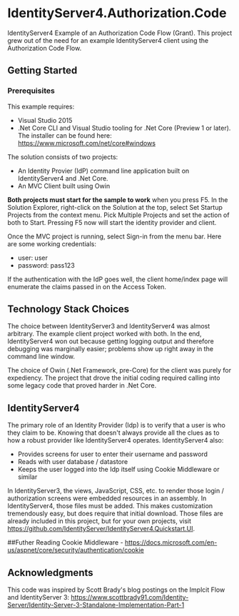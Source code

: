 # IdentityServer4.Authorization.Code
IdentityServer4 Example of an Authorization Code Flow (Grant). This project grew out of the need for an example IdentityServer4 client using the Authorization Code Flow. 

## Getting Started
### Prerequisites
This example requires:
- Visual Studio 2015
- .Net Core CLI and Visual Studio tooling for .Net Core (Preview 1 or later). The installer can be found here: https://www.microsoft.com/net/core#windows

The solution consists of two projects:
- An Identity Provier (IdP) command line application built on IdentityServer4 and .Net Core.
- An MVC Client built using Owin

**Both projects must start for the sample to work** when you press F5. In the Solution Explorer, right-click on the Solution at the top, select Set Startup Projects from the context menu. Pick Multiple Projects and set the action of both to Start. Pressing F5 now will start the identity provider and client.

Once the MVC project is running, select Sign-in from the menu bar. Here are some working credentials:
- user: user
- password: pass123

If the authentication with the IdP goes well, the client home/index page will enumerate the claims passed in on the Access Token.

## Technology Stack Choices
The choice between IdentityServer3 and IdentityServer4 was almost arbitrary. The example client project worked with both. In the end, IdentityServer4 won out because getting logging output and therefore debugging was marginally easier; problems show up right away in the command line window. 

The choice of Owin (.Net Framework, pre-Core) for the client was purely for expediency. The project that drove the initial coding required calling into some legacy code that proved harder in .Net Core. 

## IdentityServer4
The primary role of an Identity Provider (Idp) is to verify that a user is who they claim to be. Knowing that doesn't always provide all the clues as to how a robust provider like IdentityServer4 operates. IdentityServer4 also:
- Provides screens for user to enter their username and password
- Reads with user database / datastore
- Keeps the user logged into the Idp itself using Cookie Middleware or similar

In IdentityServer3, the views, JavaScript, CSS, etc. to render those login / authorization screens were embedded resources in an assembly. In IdentityServer4, those files must be added. This makes customization tremendously easy, but does require that initial download. Those files are already included in this project, but for your own projects, visit https://github.com/IdentityServer/IdentityServer4.Quickstart.UI.

##Futher Reading
Cookie Middleware - https://docs.microsoft.com/en-us/aspnet/core/security/authentication/cookie

## Acknowledgments
This code was inspired by Scott Brady's blog postings on the Implcit Flow and IdentityServer 3:  https://www.scottbrady91.com/Identity-Server/Identity-Server-3-Standalone-Implementation-Part-1

